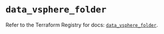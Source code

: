 # `data_vsphere_folder`

Refer to the Terraform Registry for docs: [`data_vsphere_folder`](https://registry.terraform.io/providers/vmware/vsphere/2.14.0/docs/data-sources/folder).
